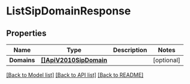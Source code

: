 # ListSipDomainResponse

## Properties

Name | Type | Description | Notes
------------ | ------------- | ------------- | -------------
**Domains** | [**[]ApiV2010SipDomain**](ApiV2010SipDomain.md) |  |[optional] 

[[Back to Model list]](../README.md#documentation-for-models) [[Back to API list]](../README.md#documentation-for-api-endpoints) [[Back to README]](../README.md)


